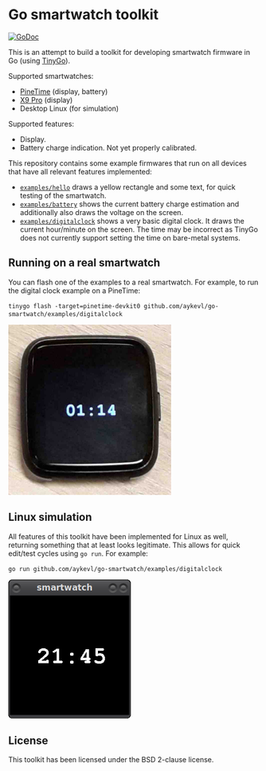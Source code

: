 # Go smartwatch toolkit

[![GoDoc](https://godoc.org/github.com/aykevl/go-smartwatch?status.svg)](https://godoc.org/github.com/aykevl/go-smartwatch)

This is an attempt to build a toolkit for developing smartwatch firmware in Go
(using [TinyGo](https://tinygo.org/)).

Supported smartwatches:

  * [PineTime](https://wiki.pine64.org/index.php/PineTime) (display, battery)
  * [X9 Pro](https://github.com/curtpw/nRF5x-device-reverse-engineering) (display)
  * Desktop Linux (for simulation)

Supported features:

  * Display.
  * Battery charge indication. Not yet properly calibrated.

This repository contains some example firmwares that run on all devices that
have all relevant features implemented:

  * [`examples/hello`](./examples/hello) draws a yellow rectangle and some text,
    for quick testing of the smartwatch.
  * [`examples/battery`](./examples/battery) shows the current battery charge
    estimation and additionally also draws the voltage on the screen.
  * [`examples/digitalclock`](./examples/digitalclock) shows a very basic
    digital clock. It draws the current hour/minute on the screen. The time may
    be incorrect as TinyGo does not currently support setting the time on
    bare-metal systems.

## Running on a real smartwatch

You can flash one of the examples to a real smartwatch. For example, to run the
digital clock example on a PineTime:

    tinygo flash -target=pinetime-devkit0 github.com/aykevl/go-smartwatch/examples/digitalclock

<img src="./img/digitalclock-pinetime.jpg" alt="PineTime running the digital clock example" width="327"/>

## Linux simulation

All features of this toolkit have been implemented for Linux as well, returning
something that at least looks legitimate. This allows for quick edit/test cycles
using `go run`. For example:

    go run github.com/aykevl/go-smartwatch/examples/digitalclock

![Linux simulation of the digital clock example](./img/digitalclock-linux.png)

## License

This toolkit has been licensed under the BSD 2-clause license.
